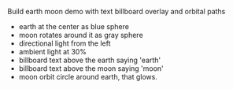 Build earth moon demo with text billboard overlay and orbital paths 


* earth at the center as blue sphere
* moon rotates around it as gray sphere
* directional light from the left
* ambient light at 30%
* billboard text above the earth saying 'earth'
* billboard text above the moon saying 'moon'
* moon orbit circle around earth, that glows.

